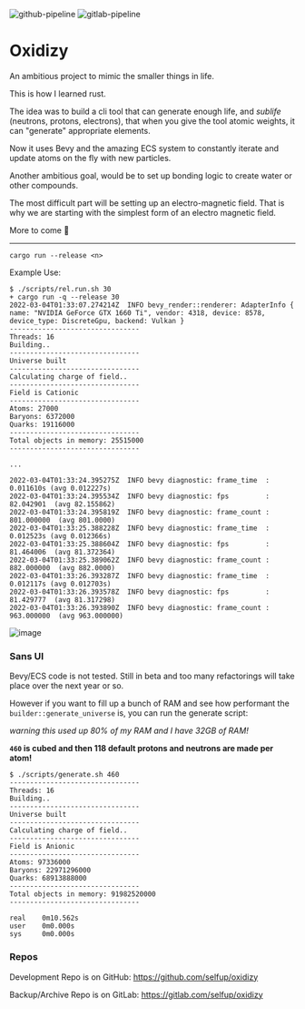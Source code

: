 ![github-pipeline](https://github.com/selfup/oxidizy/actions/workflows/rust.yml/badge.svg)
![gitlab-pipeline](https://gitlab.com/selfup/oxidizy/badges/main/pipeline.svg)

# Oxidizy

An ambitious project to mimic the smaller things in life.

This is how I learned rust.

The idea was to build a cli tool that can generate enough life, and _sublife_ (neutrons, protons, electrons), that when you give the tool atomic weights, it can "generate" appropriate elements.

Now it uses Bevy and the amazing ECS system to constantly iterate and update atoms on the fly with new particles.

Another ambitious goal, would be to set up bonding logic to create water or other compounds.

The most difficult part will be setting up an electro-magnetic field. That is why we are starting with the simplest form of an electro magnetic field.

More to come :rocket:

---

`cargo run --release <n>`

Example Use:

```
$ ./scripts/rel.run.sh 30
+ cargo run -q --release 30
2022-03-04T01:33:07.274214Z  INFO bevy_render::renderer: AdapterInfo { name: "NVIDIA GeForce GTX 1660 Ti", vendor: 4318, device: 8578, device_type: DiscreteGpu, backend: Vulkan }
--------------------------------
Threads: 16
Building..
--------------------------------
Universe built
--------------------------------
Calculating charge of field..
--------------------------------
Field is Cationic
--------------------------------
Atoms: 27000
Baryons: 6372000
Quarks: 19116000
--------------------------------
Total objects in memory: 25515000
--------------------------------

...

2022-03-04T01:33:24.395275Z  INFO bevy diagnostic: frame_time  :    0.011610s (avg 0.012227s)
2022-03-04T01:33:24.395534Z  INFO bevy diagnostic: fps         :   82.042901  (avg 82.155862)
2022-03-04T01:33:24.395819Z  INFO bevy diagnostic: frame_count :  801.000000  (avg 801.0000)      
2022-03-04T01:33:25.388228Z  INFO bevy diagnostic: frame_time  :    0.012523s (avg 0.012366s)
2022-03-04T01:33:25.388604Z  INFO bevy diagnostic: fps         :   81.464006  (avg 81.372364)
2022-03-04T01:33:25.389062Z  INFO bevy diagnostic: frame_count :  882.000000  (avg 882.0000)      
2022-03-04T01:33:26.393287Z  INFO bevy diagnostic: frame_time  :    0.012117s (avg 0.012703s)
2022-03-04T01:33:26.393578Z  INFO bevy diagnostic: fps         :   81.429777  (avg 81.317298)
2022-03-04T01:33:26.393890Z  INFO bevy diagnostic: frame_count :  963.000000  (avg 963.000000)  
```

![image](https://user-images.githubusercontent.com/9837366/99208853-dce09380-277e-11eb-88be-e07d2044b10c.png)

### Sans UI

Bevy/ECS code is not tested. Still in beta and too many refactorings will take place over the next year or so.

However if you want to fill up a bunch of RAM and see how performant the `builder::generate_universe` is, you can run the generate script:

_warning this used up 80% of my RAM and I have 32GB of RAM!_

**`460` is cubed and then 118 default protons and neutrons are made per atom!**

```
$ ./scripts/generate.sh 460
--------------------------------
Threads: 16
Building..
--------------------------------
Universe built
--------------------------------
Calculating charge of field..
--------------------------------
Field is Anionic
--------------------------------
Atoms: 97336000
Baryons: 22971296000
Quarks: 68913888000
--------------------------------
Total objects in memory: 91982520000
--------------------------------

real    0m10.562s
user    0m0.000s
sys     0m0.000s
```

### Repos

Development Repo is on GitHub: https://github.com/selfup/oxidizy

Backup/Archive Repo is on GitLab: https://gitlab.com/selfup/oxidizy
